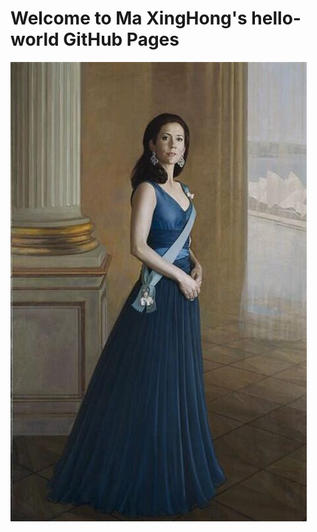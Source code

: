# Welcome to Ma XingHong's hello-world GitHub Pages

![图片名称](https://raw.githubusercontent.com/maxinghong/maxinghong.github.io/master/Mary%20Donaldson2.jpg) 
